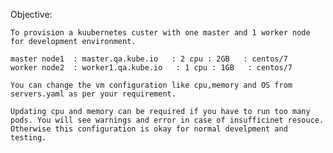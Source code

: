 Objective:

	To provision a kuubernetes custer with one master and 1 worker node for development environment.
	
	master node1  : master.qa.kube.io	: 2 cpu : 2GB   : centos/7
	worker node2  : worker1.qa.kube.io   : 1 cpu : 1GB   : centos/7
	
	You can change the vm configuration like cpu,memory and OS from servers.yaml as per your requirement. 
	
	Updating cpu and memory can be required if you have to run too many pods. You will see warnings and error in case of insufficinet resouce. Otherwise this configuration is okay for normal develpment and testing.
	
	
